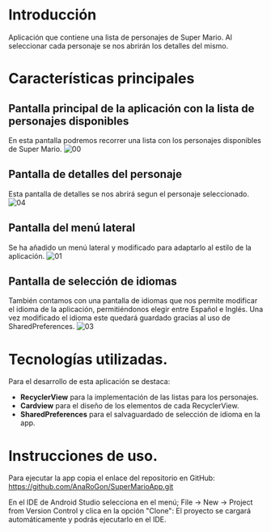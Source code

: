 # Introducción
Aplicación que contiene una lista de personajes de Super Mario. Al seleccionar cada personaje se nos abrirán los detalles del mismo.

# Características principales
## Pantalla principal de la aplicación con la lista de personajes disponibles
En esta pantalla podremos recorrer una lista con los personajes disponibles de Super Mario. 
![00](https://github.com/user-attachments/assets/1ec8b2f0-2857-413c-809b-7dfdaa9894d6) 

## Pantalla de detalles del personaje
Esta pantalla de detalles se nos abrirá segun el personaje seleccionado. 
![04](https://github.com/user-attachments/assets/7561a895-7b29-42c1-a70e-90d91dc7323b)

## Pantalla del menú lateral
Se ha añadido un menú lateral y modificado para adaptarlo al estilo de la aplicación. 
![01](https://github.com/user-attachments/assets/252fcd69-113e-4621-9867-252705f84dd5)

## Pantalla de selección de idiomas 
También contamos con una pantalla de idiomas que nos permite modificar el idioma de la aplicación, permitiéndonos elegir entre
Español e Inglés. Una vez modificado el idioma este quedará guardado gracias al uso de SharedPreferences. 
![03](https://github.com/user-attachments/assets/eba45100-a403-42aa-ae11-9f0d097c0a1c)

# Tecnologías utilizadas. 

Para el desarrollo de esta aplicación se destaca: 
* **RecyclerView** para la implementación de las listas para los personajes.
* **Cardview** para el diseño de los elementos de cada RecyclerView.
* **SharedPreferences** para el salvaguardado de selección de idioma en la app.
  
# Instrucciones de uso.

Para ejecutar la app copia el enlace del repositorio en GitHub: <https://github.com/AnaRoGon/SuperMarioApp.git>

En el IDE de Android Studio selecciona en el menú; 
File -> New -> Project from Version Control y clica en la opción "Clone": 
El proyecto se cargará automáticamente y podrás ejecutarlo en el IDE. 
